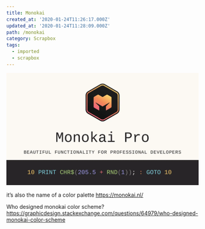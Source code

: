 ```yaml
---
title: Monokai
created_at: '2020-01-24T11:26:17.000Z'
updated_at: '2020-01-24T11:28:09.000Z'
path: /monokai
category: Scrapbox
tags:
  - imported
  - scrapbox
---
```

![](./monokaipro.webp)

it’s also the name of a color palette
https://monokai.nl/

Who designed monokai color scheme?
https://graphicdesign.stackexchange.com/questions/64979/who-designed-monokai-color-scheme
